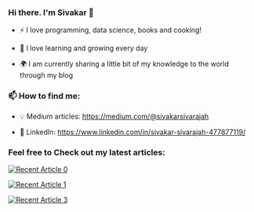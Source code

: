 ### Hi there. I'm Sivakar 👋

- ⚡ I love programming, data science, books and cooking!

- 🌱 I love learning and growing every day

- 🌍 I am currently sharing a little bit of my knowledge to the world through my blog

### 📫 How to find me:

- 💡 Medium articles: https://medium.com/@sivakarsivarajah

- 🏢 LinkedIn: https://www.linkedin.com/in/sivakar-sivarajah-477877119/


### Feel free to Check out my latest articles:

<a target="_blank" href="https://github-readme-medium-recent-article.vercel.app/medium/@sivakarsivarajah/0"><img src="https://github-readme-medium-recent-article.vercel.app/medium/@sivakarsivarajah/0" alt="Recent Article 0"> 
  
<a target="_blank" href="https://github-readme-medium-recent-article.vercel.app/medium/@sivakarsivarajah/0"><img src="https://github-readme-medium-recent-article.vercel.app/medium/@sivakarsivarajah/0" alt="Recent Article 1"> 

<a target="_blank" href="https://github-readme-medium-recent-article.vercel.app/medium/@sivakarsivarajah/0"><img src="https://github-readme-medium-recent-article.vercel.app/medium/@sivakarsivarajah/0" alt="Recent Article 3">
  

<!--
**sivakar94/sivakar94** is a ✨ _special_ ✨ repository because its `README.md` (this file) appears on your GitHub profile.

Here are some ideas to get you started:

- 🔭 I’m currently working on ...
- 🌱 I’m currently learning ...
- 👯 I’m looking to collaborate on ...
- 🤔 I’m looking for help with ...
- 💬 Ask me about ...
- 📫 How to reach me: ...
- 😄 Pronouns: ...
- ⚡ Fun fact: ...
-->
